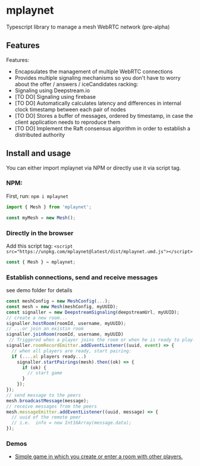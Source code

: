 # mplaynet

Typescript library to manage a mesh WebRTC network (pre-alpha)

## Features

Features:

- Encapsulates the management of multiple WebRTC connections
- Provides multiple signaling mechanisms so you don't have to worry about the offer / answers / iceCandidates racking:
- Signaling using Deepstream.io
- [TO DO] Signaling using firebase
- [TO DO] Automatically calculates latency and differences in internal clock timestamp between each pair of nodes
- [TO DO] Stores a buffer of messages, ordered by timestamp, in case the client application needs to reproduce them
- [TO DO] Implement the Raft consensus algorithm in order to establish a distributed authority

## Install and usage

You can either import mplaynet via NPM or directly use it via script tag.

### NPM:

First, run: `npm i mplaynet`

```js module
import { Mesh } from 'mplaynet';

const myMesh = new Mesh();
```

### Directly in the browser

Add this script tag: `<script src="https://unpkg.com/mplaynet@latest/dist/mplaynet.umd.js"></script>`

```js
const { Mesh } = mplaynet;
```
### Establish connections, send and receive messages

see demo folder for details

```js
const meshConfig = new MeshConfig(...);
const mesh = new Mesh(meshConfig, myUUID);
const signaller = new DeepstreamSignaling(deepstreamUrl, myUUID);
// create a new room...
signaller.hostRoom(roomId, username, myUUID);
// ...or join an existin room
signaller.joinRoom(roomId, username, myUUID)
 // Triggered when a player joins the room or when he is ready to play.
signaller.roomRecordEmitter.addEventListener((uuid, event) => { 
  // when all players are ready, start pairing:
  if (....al players ready...)
    signaller.startPairings(mesh).then((ok) => {
      if (ok) {
        // start game
      }
    });
});
// send message to the peers
mesh.broadcastMessage(message);
// receive messages from the peers
mesh.messageEmitter.addEventListener((uuid, message) => {
  // uuid of the remote peer
  // i.e.  info = new Int16Array(message.data);
});
```
### Demos

- [Simple game in which you create or enter a room with other players.](https://0khp9.csb.app)
